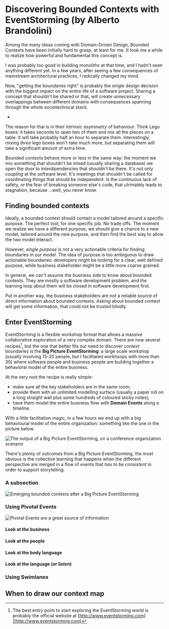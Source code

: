 # Discovering Bounded Contexts with EventStorming (by Alberto Brandolini)

Among the many ideas coming with Domain-Driven Design, Bounded Contexts have been initially hard to grasp, at least for me. It took me a while to realize how powerful and fundamental this concept is.

I was probably too good in building monoliths at that time, and I hadn't seen anything different yet. In a few years, after seeing a few consequences of mainstream architectural practices, I radically changed my mind.

Now, "getting the boundaries right" is probably the single design decision with the biggest impact on the entire life of a software project. Sharing a concept that shouldn't be shared or that, will create unnecessary overlappings between different domains with consequences spanning through the whole sociotechnical stack.

* 





The reason for thai is in their intrinsic _asymmetry_ of behaviour. Think Lego boxes: it takes seconds to open two of them and mix all the pieces on a table. It will take probably half an hour to separate them. Interestingly, mixing _three_ lego boxes won't take much more, but separating them will take a significant amount of extra time.

Bounded contexts behave more or less in the same way: the moment we mix something that shouldn't be mixed (usually sharing a database) we open the door to interdipendencies that shouldn't be there. It's not only _coupling_ at the software level. It's meetings that shouldn't be called for coordinating things that should be independent. Is the continuous lack of safety, or the fear of breaking someone else's code, that ulrimately leads to stagnation, because ...well, you never know.

## Finding bounded contexts

Ideally, a bounded context should contain a model tailored around a specific purpose. The perfect tool, for one specific job. No trade offs. 
The moment we realize we have a different purpose, we should give a chance to a new model, tailored around the new purpose, and then find the best way to allow the two model interact.

However, _single purpose_ is not a very actionable criteria for finding boundaries in our model. The idea of purpose is too ambiguous to draw actionable boundaries: developers might be looking for a clear, well defined purpose, while business stakeholder might be a little more coarse grained.

In general, we can't assume the business side to know about bounded contexts. They are mostly a software development problem, and the learning loop about them will be closed in software development first.

Put in another way, the business stakeholders are not a reliable source of direct information about bounded contexts. _Asking_ about bounded context will get some information, that could not be trusted blindly.

## Enter EventStorming

EventStorming is a flexible workshop format that allows a massive collaborative exploration of a very complex domain. There are now several recipes[^ESR], but the one that better fits our need to discover context boundaries is the **Big Picture EventStorming**: a large scale workshop (usually involving 15-20 people, but I facilitated workhsops with more than 30) where software people and business people are building together a behavioral model of the entire business.

At the very root the recipe is really simple:

* make sure all the key stakeholders are in the same room;
* provide them with an unlimited modelling surface (usually a paper roll on a long straight wall plus some hundreds of coloured sticky notes);
* have them model the entire business flow with **Domain Events** along a timeline.

With a little facilitation magic, in a few hours we end up with a big behavioural model of the entire organization: something like the one in the picture below.

![The output of a Big Picture EventStorming, on a conference organization scenario](images/alberto-brandolini/Big_Picture_conference_scenario.jpg)

There's plenty of outcomes from a Big Picture EventStorming, the most obvious is the collective learning that happens when the different perspective are merged in a flow of events that _has to be consistent_ in order to support storytelling.

### A subsection


![Emerging bounded contexts after a Big Picture EventStorming](images/alberto-brandolini/Emergent_Bounded_Context.png)

### Using Pivotal Events


![Pivotal Events are a great source of information](images/alberto-brandolini/ES_Big_picture-pivotal_events.png)

#### Look at the business

#### Look at the people

#### Look at the body language

#### Look at the language (or _listen_)

### Using Swimlanes


## When to draw our context map




[^ESR]: The best entry point to start exploring the EventStorming world is probably the official website at [http://www.eventstorming.com](!http://www.eventstorming.com) 
